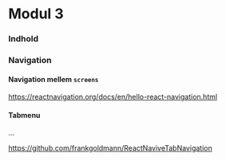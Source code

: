 # Modul 3
### Indhold

### Navigation

#### Navigation mellem `screens`

https://reactnavigation.org/docs/en/hello-react-navigation.html

#### Tabmenu

...

https://github.com/frankgoldmann/ReactNaviveTabNavigation

